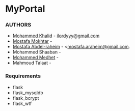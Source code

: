 # MyPortal

### AUTHORS
- [Mohammed Khalid](https://github.com/LORDyyyyy) - <ilordyyy@gmail.com>
- [Mostafa Mokhtar](https://github.com/mostsfa538) - <TODO>
- [Mostafa Abdel-raheim](https://github.com/Mostafa-araheim) - <mostafa.araheim@gmail.com.
- Mohammed Shaaban - <TODO>
- [Mohammed Medhet](https://github.com/Mohamedbeko443) - <TODO>
- Mahmoud Talaat - <TODO>


### Requirements
- flask
- flask_mysqldb
- flask_bcrypt
- flask_wtf
